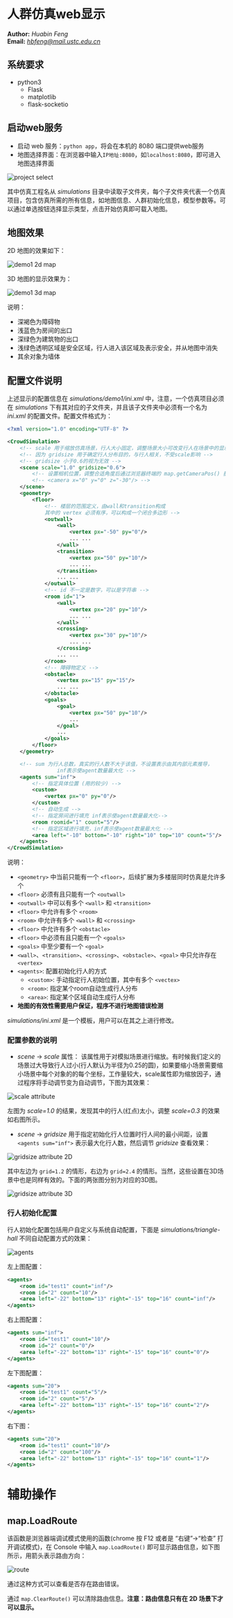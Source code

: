 # 人群仿真web显示

**Author:** *Huabin Feng*  <br>  **Email:** *hbfeng@mail.ustc.edu.cn*

## 系统要求

- python3
    - Flask
    - matplotlib
    - flask-socketio


## 启动web服务

- 启动 web 服务：`python app`，将会在本机的 8080 端口提供web服务
- 地图选择界面：在浏览器中输入`IP地址:8080`，如`localhost:8080`，即可进入地图选择界面

![project select](readme_imgs/project_select.png)

其中仿真工程名从 *simulations* 目录中读取子文件夹，每个子文件夹代表一个仿真项目，包含仿真所需的所有信息，如地图信息、人群初始化信息，模型参数等。可以通过单选按钮选择显示类型，点击开始仿真即可载入地图。

## 地图效果

2D 地图的效果如下：

![demo1 2d map](readme_imgs/demo1-2Dmap.png)

3D 地图的显示效果为：

![demo1 3d map](readme_imgs/demo1-3Dmap.png)

说明：

- 深褐色为障碍物
- 浅蓝色为房间的出口
- 深绿色为建筑物的出口
- 浅绿色透明区域是安全区域，行人进入该区域及表示安全，并从地图中消失
- 其余对象为墙体

## 配置文件说明

上述显示的配置信息在 *simulations/demo1/ini.xml* 中，注意，一个仿真项目必须在 *simulations* 下有其对应的子文件夹，并且该子文件夹中必须有一个名为 *ini.xml* 的配置文件。配置文件格式为：
```xml
<?xml version="1.0" encoding="UTF-8" ?>

<CrowdSimulation>
    <!-- scale 用于缩放仿真场景，行人大小固定，调整场景大小可改变行人在场景中的显示大小 -->
    <!-- 因为 gridsize 用于确定行人分布目的，与行人相关，不受scale影响 -->
    <!-- gridsize 小于0.6的视为无效 -->
    <scene scale="1.0" gridsize="0.6">
        <!-- 设置相机位置，调整合适角度后通过浏览器终端的 map.getCameraPos() 获取 -->
        <!-- <camera x="0" y="0" z="-30"/> -->
    </scene>
    <geometry>
        <floor>
            <!-- 楼层的范围定义，由wall和transition构成
            其中的 vertex 必须有序，可以构成一个闭合多边形 -->
            <outwall>
                <wall>
                    <vertex px="-50" py="0"/>
                    ... ...
                </wall>
                <transition>
                    <vertex px="50" py="10"/>
                    ... ...
                </transition>
                ... ...
            </outwall>
            <!-- id 不一定是数字，可以是字符串 -->
            <room id="1">
                <wall>
                    <vertex px="20" py="10"/>
                    ... ...
                </wall>
                <crossing>
                    <vertex px="30" py="10"/>
                    ... ...
                </crossing>
                ... ...
            </room>
            <!-- 障碍物定义 -->
            <obstacle>
                <vertex px="15" py="15"/>
                ... ...
            </obstacle>
            <goals>
                <goal>
                    <vertex px="50" py="10"/>
                    ...
                </goal>
                ...
            </goals>
        </floor>
    </geometry>

    <!-- sum 为行人总数，真实的行人数不大于该值，不设置表示由其内部元素推导，
                inf表示使agent数量最大化 -->
    <agents sum="inf">
        <!-- 指定具体位置 (用的较少) -->
        <custom>
            <vertex px="0" py="0"/>
        </custom>
        <!-- 自动生成 -->
        <!-- 指定房间进行填充 inf表示使agent数量最大化-->
        <room roomid="1" count="5"/>
        <!-- 指定区域进行填充，inf表示使agent数量最大化 -->
        <area left="-10" bottom="-10" right="10" top="10" count="5"/>
    </agents>
</CrowdSimulation>
```
说明：

- `<geometry>` 中当前只能有一个 `<floor>`，后续扩展为多楼层同时仿真是允许多个
- `<floor>` 必须有且只能有一个 `<outwall>`
- `<outwall>` 中可以有多个 `<wall>` 和 `<transition>`
- `<floor>` 中允许有多个 `<room>`
- `<room>` 中允许有多个 `<wall>` 和 `<crossing>`
- `<floor>` 中允许有多个 `<obstacle>`
- `<floor>` 中必须有且只能有一个 `<goals>`
- `<goals>` 中至少要有一个 `<goal>`
- `<wall>`、`<transition>`、`<crossing>`、`<obstacle>`、`<goal>` 中只允许存在 `<vertex>`
- `<agents>`: 配置初始化行人的方式
    - `<custom>`: 手动指定行人初始位置，其中有多个 `<vectex>`
    - `<room>`: 指定某个room自动生成行人分布
    - `<area>`: 指定某个区域自动生成行人分布
- **地图的有效性需要用户保证，程序不进行地图错误检测**

*simulations/ini.xml* 是一个模板，用户可以在其之上进行修改。

### 配置参数的说明

- *scene* -> *scale* 属性： 该属性用于对模拟场景进行缩放。有时候我们定义的场景过大导致行人过小(行人默认为半径为0.25的圆)，如果要缩小场景需要缩小场景中每个对象的的每个坐标，工作量较大，scale属性即为缩放因子，通过程序将手动调节变为自动调节，下图为其效果：

![scale attribute](readme_imgs/xml_scale.png)

左图为 *scale=1.0* 的结果，发现其中的行人(红点)太小，调整 *scale=0.3* 的效果如右图所示。

- *scene* -> *gridsize* 用于指定初始化行人位置时行人间的最小间距，设置 `<agents sum="inf">` 表示最大化行人数，然后调节 *gridsize* 查看效果：

![gridsize attribute 2D](readme_imgs/xml_gridsize2D.png)

其中左边为 `grid=1.2` 的情形，右边为 `grid=2.4` 的情形。当然，这些设置在3D场景中也是同样有效的。下面的两张图分别为对应的3D图。

![gridsize attribute 3D](readme_imgs/xml_gridsize3D.png)

### 行人初始化配置

行人初始化配置包括用户自定义与系统自动配置，下面是 *simulations/triangle-hall* 不同自动配置方式的效果：

![agents](readme_imgs/agent_cfg.png)

左上图配置：
```xml
<agents>
    <room id="test1" count="inf"/>
    <room id="2" count="10"/>
    <area left="-22" bottom="13" right="-15" top="16" count="inf"/>
</agents>
```
右上图配置：
```xml
<agents sum="inf">
    <room id="test1" count="10"/>
    <room id="2" count="0"/>
    <area left="-22" bottom="13" right="-15" top="16" count="0"/>
</agents>
```
左下图配置：
```xml
<agents sum="20">
    <room id="test1" count="5"/>
    <room id="2" count="5"/>
    <area left="-22" bottom="13" right="-15" top="16" count="2"/>
</agents>
```
右下图：
```xml
<agents sum="20">
    <room id="test1" count="10"/>
    <room id="2" count="100"/>
    <area left="-22" bottom="13" right="-15" top="16" count="1"/>
</agents>
```

# 辅助操作

## map.LoadRoute

该函数是浏览器端调试模式使用的函数(chrome 按 F12 或者是 “右键”->“检查” 打开调试模式)，在 Console 中输入 `map.LoadRoute()` 即可显示路由信息，如下图所示，用箭头表示路由方向：

![route](readme_imgs/route.png)

通过这种方式可以查看是否存在路由错误。

通过 `map.ClearRoute()` 可以清除路由信息。**注意：路由信息只有在 2D 场景下才可以显示。**





